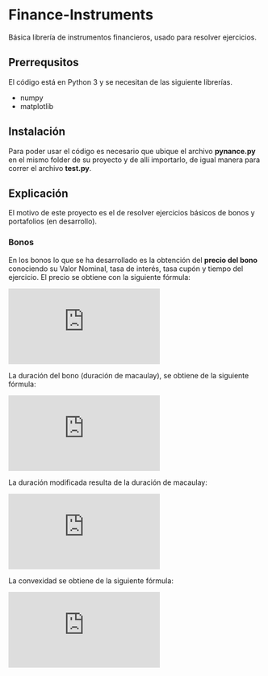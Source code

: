 # Finance-Instruments
Básica librería de instrumentos financieros, usado para resolver ejercicios.

## Prerrequsitos
El código está en Python 3 y se necesitan de las siguiente librerías.

- numpy
- matplotlib

## Instalación
Para poder usar el código es necesario que ubique el archivo **pynance.py** en el mismo folder de su proyecto y de allí importarlo, de igual manera para correr el archivo **test.py**.

## Explicación
El motivo de este proyecto es el de resolver ejercicios básicos de bonos y portafolios (en desarrollo).

### Bonos
En los bonos lo que se ha desarrollado es la obtención del **precio del bono** conociendo su Valor Nominal, tasa de interés, tasa cupón y tiempo del ejercicio. El precio se obtiene con la siguiente fórmula:

![equations](https://latex.codecogs.com/png.latex?P%20%3D%20%5Csum_%7Bi%3D1%7D%5En%20%5Cfrac%7BC%7D%7B%281&plus;r%29%5En%7D%20&plus;%20%5Cfrac%7BVN%7D%7B%281&plus;r%29%5En%7D)

La duración del bono (duración de macaulay), se obtiene de la siguiente fórmula:

![equations](https://latex.codecogs.com/gif.latex?D%20%3D%20%5Cfrac%7B1%7D%7BP%7D%5Cleft%28%5Csum_%7Bt%3D1%7D%5En%20t%20%5Cfrac%7BC_t%7D%7B%281&plus;i%29%5Et%7D%20&plus;%20%5Cfrac%7Bn%20%5Ctimes%20VN%7D%7B%281&plus;i%29%5En%7D%5Cright%29)

La duración modificada resulta de la duración de macaulay:

![equations](https://latex.codecogs.com/gif.latex?DM%20%3D%20%5Cfrac%7BD%7D%7B%281&plus;i%29%7D)

La convexidad se obtiene de la siguiente fórmula:

![equations](https://latex.codecogs.com/gif.latex?Conv%20%3D%20%5Cfrac%7B1%7D%7BP%7D%5Cleft%28%5Csum_%7Bt%3D1%7D%5En%20%5Cfrac%7Bt%28t&plus;1%29C_t%7D%7B%281&plus;i%29%5E2%7D%20&plus;%20%5Cfrac%7Bn%28n&plus;1%29VN%29%7D%7B%281&plus;i%29%5E%7Bn&plus;2%7D%7D%20%5Cright%20%29)
